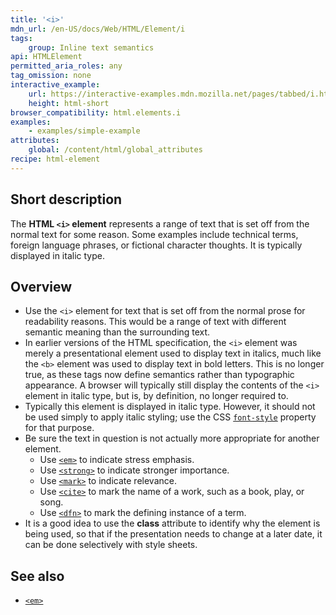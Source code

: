 ```yaml
---
title: '<i>'
mdn_url: /en-US/docs/Web/HTML/Element/i
tags:
    group: Inline text semantics
api: HTMLElement
permitted_aria_roles: any
tag_omission: none
interactive_example:
    url: https://interactive-examples.mdn.mozilla.net/pages/tabbed/i.html
    height: html-short
browser_compatibility: html.elements.i
examples:
    - examples/simple-example
attributes:
    global: /content/html/global_attributes
recipe: html-element
---
```


## Short description

The **HTML `<i>` element** represents a range of text that is set off
from the normal text for some reason. Some examples include technical
terms, foreign language phrases, or fictional character thoughts. It is
typically displayed in italic type.

## Overview

- Use the `<i>` element for text that is set off from the normal prose
  for readability reasons. This would be a range of text with
  different semantic meaning than the surrounding text.
- In earlier versions of the HTML specification, the `<i>` element was
  merely a presentational element used to display text in italics,
  much like the `<b>` element was used to display text in bold
  letters. This is no longer true, as these tags now define semantics
  rather than typographic appearance. A browser will typically still
  display the contents of the `<i>` element in italic type, but is, by
  definition, no longer required to.
- Typically this element is displayed in italic type. However, it
  should not be used simply to apply italic styling; use the CSS
  [`font-style`](/en-US/docs/Web/CSS/font-style)
  property for that purpose.
- Be sure the text in question is not actually more appropriate for
  another element.
  - Use [`<em>`](/en-US/docs/Web/HTML/Element/em) to indicate stress emphasis.
  - Use [`<strong>`](/en-US/docs/Web/HTML/Element/strong)
    to indicate stronger importance.
  - Use [`<mark>`](/en-US/docs/Web/HTML/Element/mark")
    to indicate relevance.
  - Use [`<cite>`](/en-US/docs/Web/HTML/Element/cite)
    to mark the name of a work, such as a book, play, or song.
  - Use [`<dfn>`](/en-US/docs/Web/HTML/Element/dfn)
    to mark the defining instance of a term.
- It is a good idea to use the **class** attribute to identify why the
  element is being used, so that if the presentation needs to change
  at a later date, it can be done selectively with style sheets.

## See also

- [`<em>`](/en-US/docs/Web/HTML/Element/em)
